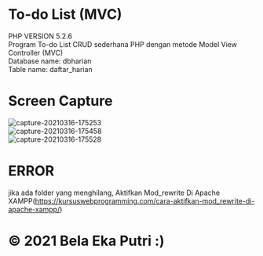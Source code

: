 # To-do List (MVC)
PHP VERSION 5.2.6 </br>
Program To-do List CRUD sederhana PHP dengan metode Model View Controller (MVC) </br>
Database name: dbharian  </br>
Table name: daftar_harian  </br>

# Screen Capture
![capture-20210316-175253](https://user-images.githubusercontent.com/50755376/111298719-aad63400-8681-11eb-849d-ab758ef883bc.png) </br>
![capture-20210316-175458](https://user-images.githubusercontent.com/50755376/111299434-83339b80-8682-11eb-8138-325fd90d605a.png) </br>
![capture-20210316-175528](https://user-images.githubusercontent.com/50755376/111299506-96466b80-8682-11eb-96f4-76f6da46f641.png) </br>

# ERROR
jika ada folder yang menghilang, Aktifkan Mod_rewrite Di Apache XAMPP(https://kursuswebprogramming.com/cara-aktifkan-mod_rewrite-di-apache-xampp/)


# &copy; 2021 Bela Eka Putri :)
